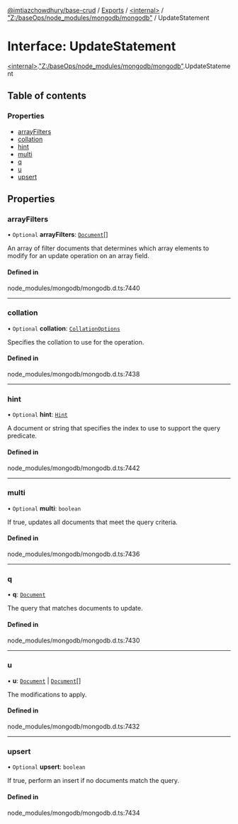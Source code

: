 [@imtiazchowdhury/base-crud](../README.md) / [Exports](../modules.md) / [\<internal\>](../modules/internal_.md) / ["Z:/baseOps/node\_modules/mongodb/mongodb"](../modules/internal_._Z__baseOps_node_modules_mongodb_mongodb_.md) / UpdateStatement

# Interface: UpdateStatement

[\<internal\>](../modules/internal_.md).["Z:/baseOps/node\_modules/mongodb/mongodb"](../modules/internal_._Z__baseOps_node_modules_mongodb_mongodb_.md).UpdateStatement

## Table of contents

### Properties

- [arrayFilters](internal_._Z__baseOps_node_modules_mongodb_mongodb_.UpdateStatement.md#arrayfilters)
- [collation](internal_._Z__baseOps_node_modules_mongodb_mongodb_.UpdateStatement.md#collation)
- [hint](internal_._Z__baseOps_node_modules_mongodb_mongodb_.UpdateStatement.md#hint)
- [multi](internal_._Z__baseOps_node_modules_mongodb_mongodb_.UpdateStatement.md#multi)
- [q](internal_._Z__baseOps_node_modules_mongodb_mongodb_.UpdateStatement.md#q)
- [u](internal_._Z__baseOps_node_modules_mongodb_mongodb_.UpdateStatement.md#u)
- [upsert](internal_._Z__baseOps_node_modules_mongodb_mongodb_.UpdateStatement.md#upsert)

## Properties

### arrayFilters

• `Optional` **arrayFilters**: [`Document`](internal_.Document-1.md)[]

An array of filter documents that determines which array elements to modify for an update operation on an array field.

#### Defined in

node_modules/mongodb/mongodb.d.ts:7440

___

### collation

• `Optional` **collation**: [`CollationOptions`](internal_._Z__baseOps_node_modules_mongodb_mongodb_.CollationOptions.md)

Specifies the collation to use for the operation.

#### Defined in

node_modules/mongodb/mongodb.d.ts:7438

___

### hint

• `Optional` **hint**: [`Hint`](../modules/internal_._Z__baseOps_node_modules_mongodb_mongodb_.md#hint)

A document or string that specifies the index to use to support the query predicate.

#### Defined in

node_modules/mongodb/mongodb.d.ts:7442

___

### multi

• `Optional` **multi**: `boolean`

If true, updates all documents that meet the query criteria.

#### Defined in

node_modules/mongodb/mongodb.d.ts:7436

___

### q

• **q**: [`Document`](internal_.Document-1.md)

The query that matches documents to update.

#### Defined in

node_modules/mongodb/mongodb.d.ts:7430

___

### u

• **u**: [`Document`](internal_.Document-1.md) \| [`Document`](internal_.Document-1.md)[]

The modifications to apply.

#### Defined in

node_modules/mongodb/mongodb.d.ts:7432

___

### upsert

• `Optional` **upsert**: `boolean`

If true, perform an insert if no documents match the query.

#### Defined in

node_modules/mongodb/mongodb.d.ts:7434
